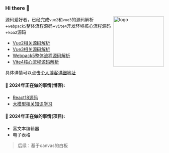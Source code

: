 ### Hi there 👋 
<img src="https://github-readme-stats.vercel.app/api?username=wbccb&show_icons=true" alt="logo" height="160" align="right" />


源码爱好者，已经完成`vue2`和`vue3`的源码解析+`webpack5`整体流程源码+`vite4`开发环境核心流程源码+`koa2`源码

- [Vue2相关源码解析](https://github.com/wbccb/Frontend-Articles?tab=readme-ov-file#vue2)
- [Vue3相关源码解析](https://github.com/wbccb/Frontend-Articles?tab=readme-ov-file#vue3)
- [Webpack5整体流程源码解析](https://github.com/wbccb/Frontend-Articles?tab=readme-ov-file#webpack)
- [Vite4核心流程源码解析](https://github.com/wbccb/Frontend-Articles?tab=readme-ov-file#vite)

具体详情可以点击[个人博客详细地址](https://github.com/wbccb/Frontend-Articles)


#### 🌱  2024年正在做的事情(博客): 

- [React18源码](https://github.com/wbccb/mini-react)
- [大模型相关知识学习](https://github.com/wbccb/llm-study)

#### 🌱  2024年正在做的事情(项目): 

- 富文本编辑器
- 电子表格
> 后续：基于canvas的白板
